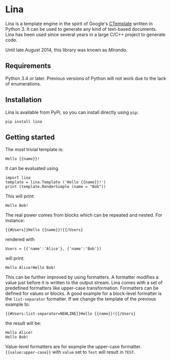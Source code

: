 Lina
=======

Lina is a template engine in the spirit of Google's [CTemplate](http://code.google.com/p/ctemplate/?redir=1) written in Python 3. It can be used to generate any kind of text-based documents. Lina has been used since several years in a large C/C++ project to generate code.

Until late August 2014, this library was known as *Miranda*.

Requirements
------------

Python 3.4 or later. Previous versions of Python will not work due to the lack of enumerations.

Installation
------------

Lina is available from PyPi, so you can install directly using ``pip``:

    pip install lina

Getting started
---------------

The most trivial template is:

    Hello {{name}}!

It can be evaluated using

    import lina
    template = lina.Template ('Hello {{name}}!')
    print (template.RenderSimple (name = "Bob"))

This will print:

    Hello Bob!

The real power comes from blocks which can be repeated and nested. For instance:

    {{#Users}}Hello {{name}}!{{/Users}

rendered with

    Users = [{'name':'Alice'}, {'name':'Bob'}]

will print:

    Hello Alice!Hello Bob!

This can be further improved by using formatters. A formatter modifies a value just before it is written to the output stream. Lina comes with a set of predefined formatters like upper-case transformation. Formatters can be defined for values or blocks. A good example for a block-level formatter is the `list-separator` formatter. If we change the template of the previous example to:

    {{#Users:list-separator=NEWLINE}}Hello {{name}}!{{/Users}

the result will be:

    Hello Alice!
    Hello Bob!

Value-level formatters are for example the upper-case formatter. `{{value:upper-case}}` with `value` set to `Test` will result in `TEST`.
